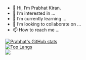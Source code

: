 - 👋 Hi, I’m Prabhat Kiran.
- 👀 I’m interested in ...
- 🌱 I’m currently learning ...
- 💞️ I’m looking to collaborate on ...
- 📫 How to reach me ...

<!---
pksh-23514/pksh-23514 is a ✨ special ✨ repository because its `README.md` (this file) appears on your GitHub profile.
You can click the Preview link to take a look at your changes.
--->

[![Prabhat's GitHub stats](https://github-readme-stats.vercel.app/api?username=pksh-23514&hide=prs,contribs&theme=tokyonight)](https://github.com/pksh-23514/pksh-23514)
<br>
[![Top Langs](https://github-readme-stats.vercel.app/api/top-langs/?username=pksh-23514&langs_count=5&layout=compact)](https://github.com/pksh-23514/pksh-23514)
<br>
![](https://komarev.com/ghpvc/?username=pksh-23514)

